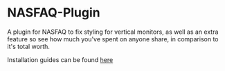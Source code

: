# NASFAQ-Plugin

A plugin for NASFAQ to fix styling for vertical monitors, as well as an extra feature so see how much you've spent on anyone share, in comparison to it's total worth.

Installation guides can be found [here](https://github.com/AjaniBilby/nasfaq-plugin/wiki/Installation)